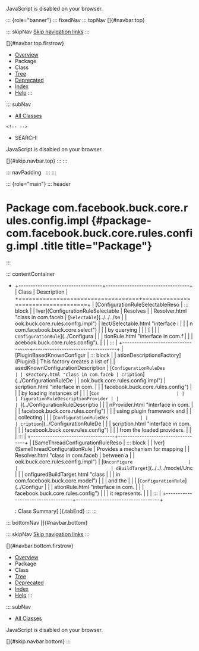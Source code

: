 <div>

JavaScript is disabled on your browser.

</div>

::: {role="banner"}
::: fixedNav
::: topNav
[]{#navbar.top}

::: skipNav
[Skip navigation links](#skip.navbar.top "Skip navigation links")
:::

[]{#navbar.top.firstrow}

-   [Overview](../../../../../../../index.html)
-   Package
-   Class
-   [Tree](package-tree.html)
-   [Deprecated](../../../../../../../deprecated-list.html)
-   [Index](../../../../../../../index-all.html)
-   [Help](../../../../../../../help-doc.html)
:::

::: subNav
-   [All Classes](../../../../../../../allclasses.html)

```{=html}
<!-- -->
```
-   SEARCH:

<div>

<div>

JavaScript is disabled on your browser.

</div>

</div>

[]{#skip.navbar.top}
:::
:::

::: navPadding
 
:::
:::

::: {role="main"}
::: header
# Package com.facebook.buck.core.rules.config.impl {#package-com.facebook.buck.core.rules.config.impl .title title="Package"}
:::

::: contentContainer
-   +-----------------------------------+-----------------------------------+
    | Class                             | Description                       |
    +===================================+===================================+
    | [ConfigurationRuleSelectableReso  | ::: block                         |
    | lver](ConfigurationRuleSelectable | Resolves                          |
    | Resolver.html "class in com.faceb | [`Selectable`](../../../se        |
    | ook.buck.core.rules.config.impl") | lect/Selectable.html "interface i |
    |                                   | n com.facebook.buck.core.select") |
    |                                   | by querying                       |
    |                                   | [                                 |
    |                                   | `ConfigurationRule`](../Configura |
    |                                   | tionRule.html "interface in com.f |
    |                                   | acebook.buck.core.rules.config"). |
    |                                   | :::                               |
    +-----------------------------------+-----------------------------------+
    | [PluginBasedKnownConfigur         | ::: block                         |
    | ationDescriptionsFactory](PluginB | This factory creates a list of    |
    | asedKnownConfigurationDescription | [`ConfigurationRuleDes            |
    | sFactory.html "class in com.faceb | cription`](../ConfigurationRuleDe |
    | ook.buck.core.rules.config.impl") | scription.html "interface in com. |
    |                                   | facebook.buck.core.rules.config") |
    |                                   | by loading instances of           |
    |                                   | [`Con                             |
    |                                   | figurationRuleDescriptionProvider |
    |                                   | `](../ConfigurationRuleDescriptio |
    |                                   | nProvider.html "interface in com. |
    |                                   | facebook.buck.core.rules.config") |
    |                                   | using plugin framework and        |
    |                                   | collecting                        |
    |                                   | [`ConfigurationRuleDes            |
    |                                   | cription`](../ConfigurationRuleDe |
    |                                   | scription.html "interface in com. |
    |                                   | facebook.buck.core.rules.config") |
    |                                   | from the loaded providers.        |
    |                                   | :::                               |
    +-----------------------------------+-----------------------------------+
    | [SameThreadConfigurationRuleReso  | ::: block                         |
    | lver](SameThreadConfigurationRule | Provides a mechanism for mapping  |
    | Resolver.html "class in com.faceb | between a                         |
    | ook.buck.core.rules.config.impl") | [`Unconfigure                     |
    |                                   | dBuildTarget`](../../../model/Unc |
    |                                   | onfiguredBuildTarget.html "class  |
    |                                   | in com.facebook.buck.core.model") |
    |                                   | and the                           |
    |                                   | [`ConfigurationRule`](../Configur |
    |                                   | ationRule.html "interface in com. |
    |                                   | facebook.buck.core.rules.config") |
    |                                   | it represents.                    |
    |                                   | :::                               |
    +-----------------------------------+-----------------------------------+

    : Class Summary[ ]{.tabEnd}
:::
:::

::: bottomNav
[]{#navbar.bottom}

::: skipNav
[Skip navigation links](#skip.navbar.bottom "Skip navigation links")
:::

[]{#navbar.bottom.firstrow}

-   [Overview](../../../../../../../index.html)
-   Package
-   Class
-   [Tree](package-tree.html)
-   [Deprecated](../../../../../../../deprecated-list.html)
-   [Index](../../../../../../../index-all.html)
-   [Help](../../../../../../../help-doc.html)
:::

::: subNav
-   [All Classes](../../../../../../../allclasses.html)

<div>

<div>

JavaScript is disabled on your browser.

</div>

</div>

[]{#skip.navbar.bottom}
:::

